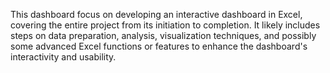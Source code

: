 This dashboard focus on developing an interactive dashboard in Excel, covering the entire project from its initiation to completion. 
It likely includes steps on data preparation, analysis, visualization techniques, and possibly some advanced Excel functions or features to enhance the dashboard's interactivity and usability.
